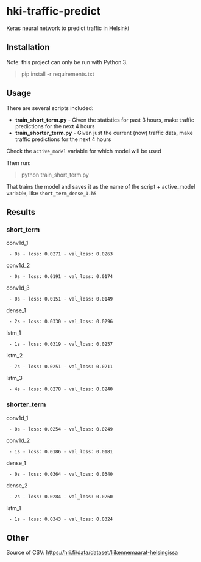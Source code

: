 # hki-traffic-predict

Keras neural network to predict traffic in Helsinki

## Installation

Note: this project can only be run with Python 3.

> pip install -r requirements.txt

## Usage

There are several scripts included:

- **train_short_term.py** - Given the statistics for past 3 hours, make traffic predictions for the next 4 hours
- **train_shorter_term.py** - Given just the current (now) traffic data, make traffic predictions for the next 4 hours

Check the `active_model` variable for which model will be used

Then run:

> python train_short_term.py

That trains the model and saves it as the name of the script + active\_model variable, like `short_term_dense_1.h5`

## Results

### short_term

conv1d_1

` - 0s - loss: 0.0271 - val_loss: 0.0263`

conv1d_2

` - 0s - loss: 0.0191 - val_loss: 0.0174`

conv1d_3

` - 0s - loss: 0.0151 - val_loss: 0.0149`

dense_1

` - 2s - loss: 0.0330 - val_loss: 0.0296`

lstm_1

` - 1s - loss: 0.0319 - val_loss: 0.0257`

lstm_2

` - 7s - loss: 0.0251 - val_loss: 0.0211`

lstm_3

` - 4s - loss: 0.0278 - val_loss: 0.0240`

### shorter_term

conv1d_1

` - 0s - loss: 0.0254 - val_loss: 0.0249`

conv1d_2

` - 1s - loss: 0.0186 - val_loss: 0.0181`

dense_1 

` - 0s - loss: 0.0364 - val_loss: 0.0340`

dense_2

` - 2s - loss: 0.0284 - val_loss: 0.0260`

lstm_1

` - 1s - loss: 0.0343 - val_loss: 0.0324`


## Other

Source of CSV: https://hri.fi/data/dataset/liikennemaarat-helsingissa
